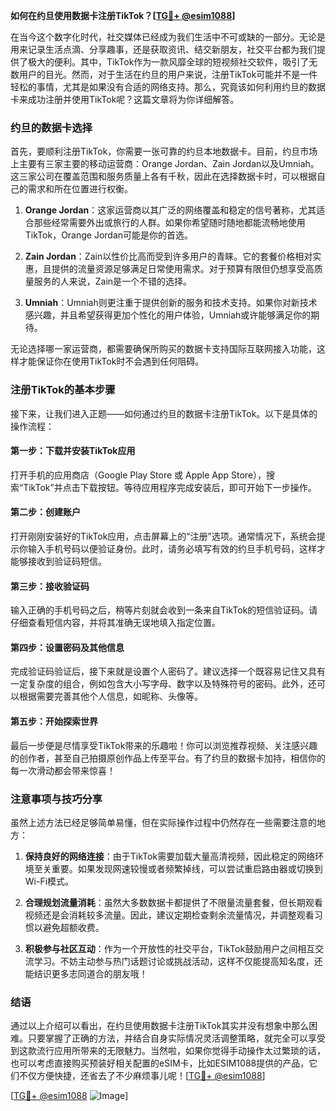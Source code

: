 **如何在约旦使用数据卡注册TikTok？[[TG💪+ @esim1088](https://t.me/s/esim1088)]**

在当今这个数字化时代，社交媒体已经成为我们生活中不可或缺的一部分。无论是用来记录生活点滴、分享趣事，还是获取资讯、结交新朋友，社交平台都为我们提供了极大的便利。其中，TikTok作为一款风靡全球的短视频社交软件，吸引了无数用户的目光。然而，对于生活在约旦的用户来说，注册TikTok可能并不是一件轻松的事情，尤其是如果没有合适的网络支持。那么，究竟该如何利用约旦的数据卡来成功注册并使用TikTok呢？这篇文章将为你详细解答。

### 约旦的数据卡选择

首先，要顺利注册TikTok，你需要一张可靠的约旦本地数据卡。目前，约旦市场上主要有三家主要的移动运营商：Orange Jordan、Zain Jordan以及Umniah。这三家公司在覆盖范围和服务质量上各有千秋，因此在选择数据卡时，可以根据自己的需求和所在位置进行权衡。

1. **Orange Jordan**：这家运营商以其广泛的网络覆盖和稳定的信号著称，尤其适合那些经常需要外出或旅行的人群。如果你希望随时随地都能流畅地使用TikTok，Orange Jordan可能是你的首选。
   
2. **Zain Jordan**：Zain以性价比高而受到许多用户的青睐。它的套餐价格相对实惠，且提供的流量资源足够满足日常使用需求。对于预算有限但仍想享受高质量服务的人来说，Zain是一个不错的选择。

3. **Umniah**：Umniah则更注重于提供创新的服务和技术支持。如果你对新技术感兴趣，并且希望获得更加个性化的用户体验，Umniah或许能够满足你的期待。

无论选择哪一家运营商，都需要确保所购买的数据卡支持国际互联网接入功能，这样才能保证你在使用TikTok时不会遇到任何阻碍。

### 注册TikTok的基本步骤

接下来，让我们进入正题——如何通过约旦的数据卡注册TikTok。以下是具体的操作流程：

#### 第一步：下载并安装TikTok应用

打开手机的应用商店（Google Play Store 或 Apple App Store），搜索“TikTok”并点击下载按钮。等待应用程序完成安装后，即可开始下一步操作。

#### 第二步：创建账户

打开刚刚安装好的TikTok应用，点击屏幕上的“注册”选项。通常情况下，系统会提示你输入手机号码以便验证身份。此时，请务必填写有效的约旦手机号码，这样才能够接收到验证码短信。

#### 第三步：接收验证码

输入正确的手机号码之后，稍等片刻就会收到一条来自TikTok的短信验证码。请仔细查看短信内容，并将其准确无误地填入指定位置。

#### 第四步：设置密码及其他信息

完成验证码验证后，接下来就是设置个人密码了。建议选择一个既容易记住又具有一定复杂度的组合，例如包含大小写字母、数字以及特殊符号的密码。此外，还可以根据需要完善其他个人信息，如昵称、头像等。

#### 第五步：开始探索世界

最后一步便是尽情享受TikTok带来的乐趣啦！你可以浏览推荐视频、关注感兴趣的创作者，甚至自己拍摄原创作品上传至平台。有了约旦的数据卡加持，相信你的每一次滑动都会带来惊喜！

### 注意事项与技巧分享

虽然上述方法已经足够简单易懂，但在实际操作过程中仍然存在一些需要注意的地方：

1. **保持良好的网络连接**：由于TikTok需要加载大量高清视频，因此稳定的网络环境至关重要。如果发现网速较慢或者频繁掉线，可以尝试重启路由器或切换到Wi-Fi模式。

2. **合理规划流量消耗**：虽然大多数数据卡都提供了不限量流量套餐，但长期观看视频还是会消耗较多流量。因此，建议定期检查剩余流量情况，并调整观看习惯以避免超额收费。

3. **积极参与社区互动**：作为一个开放性的社交平台，TikTok鼓励用户之间相互交流学习。不妨主动参与热门话题讨论或挑战活动，这样不仅能提高知名度，还能结识更多志同道合的朋友哦！

### 结语

通过以上介绍可以看出，在约旦使用数据卡注册TikTok其实并没有想象中那么困难。只要掌握了正确的方法，并结合自身实际情况灵活调整策略，就完全可以享受到这款流行应用所带来的无限魅力。当然啦，如果你觉得手动操作太过繁琐的话，也可以考虑直接购买预装好相关配置的eSIM卡，比如ESIM1088提供的产品，它们不仅方便快捷，还省去了不少麻烦事儿呢！[[TG💪+ @esim1088](https://t.me/s/esim1088)]

[[TG💪+ @esim1088](https://t.me/s/esim1088) ![Image](https://i.postimg.cc/4NQfJmqS/Snipaste-2025-05-13-00-14-12.png)]